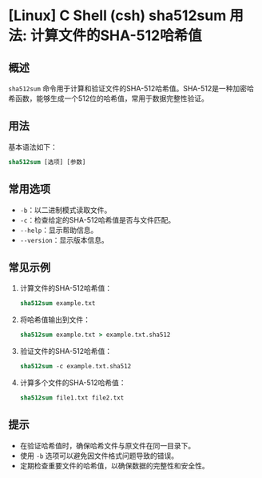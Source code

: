 # [Linux] C Shell (csh) sha512sum 用法: 计算文件的SHA-512哈希值

## 概述
`sha512sum` 命令用于计算和验证文件的SHA-512哈希值。SHA-512是一种加密哈希函数，能够生成一个512位的哈希值，常用于数据完整性验证。

## 用法
基本语法如下：
```csh
sha512sum [选项] [参数]
```

## 常用选项
- `-b`：以二进制模式读取文件。
- `-c`：检查给定的SHA-512哈希值是否与文件匹配。
- `--help`：显示帮助信息。
- `--version`：显示版本信息。

## 常见示例
1. 计算文件的SHA-512哈希值：
    ```csh
    sha512sum example.txt
    ```

2. 将哈希值输出到文件：
    ```csh
    sha512sum example.txt > example.txt.sha512
    ```

3. 验证文件的SHA-512哈希值：
    ```csh
    sha512sum -c example.txt.sha512
    ```

4. 计算多个文件的SHA-512哈希值：
    ```csh
    sha512sum file1.txt file2.txt
    ```

## 提示
- 在验证哈希值时，确保哈希文件与原文件在同一目录下。
- 使用 `-b` 选项可以避免因文件格式问题导致的错误。
- 定期检查重要文件的哈希值，以确保数据的完整性和安全性。